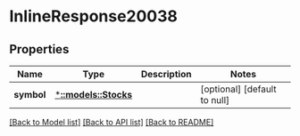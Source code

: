 # InlineResponse20038

## Properties
Name | Type | Description | Notes
------------ | ------------- | ------------- | -------------
**symbol** | [***::models::Stocks**](stocks.md) |  | [optional] [default to null]

[[Back to Model list]](../README.md#documentation-for-models) [[Back to API list]](../README.md#documentation-for-api-endpoints) [[Back to README]](../README.md)


